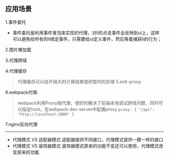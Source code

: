 应用场景
-----------
>
1.事件委托
- 事件委托是利用事件冒泡来实现的代理，对li的点击事件会反映到ul上，这样可以避免给所有的li绑定事件，只需要给ul定义事件，然后等着捕获li的行为；
>
2.图片懒加载
>
3.代理跨域
>
4.代理缓存
> 代理缓存可以给开销大的计算结果提供暂时的存储
5.es6-proxy
>
6.webpack代理:
> webpack利用Proxy做代理，很好的解决了前端本地调试跨域问题，同时可以指定host，在webpack-dev-server中配置proxy
`proxy: {
  "/api": "http://localhost:3000"
}`
>
7.nginx反向代理
>
-----------------
- 代理模式 VS 适配器模式 适配器提供不同接口，代理模式提供一模一样的接口
- 代理模式 VS 装饰器模式 装饰器模式原来的功能不变还可以使用，代理模式改变原来的功能
